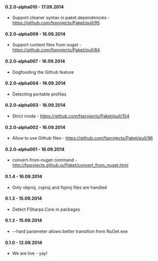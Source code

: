 #### 0.2.0-alpha010 - 17.09.2014
* Support cleaner syntax in paket.dependencies - https://github.com/fsprojects/Paket/pull/95

#### 0.2.0-alpha009 - 16.09.2014
* Support content files from nuget - https://github.com/fsprojects/Paket/pull/84

#### 0.2.0-alpha007 - 16.09.2014
* Dogfooding the Github feature

#### 0.2.0-alpha004 - 16.09.2014
* Detecting portable profiles

#### 0.2.0-alpha003 - 16.09.2014
* Strict mode - https://github.com/fsprojects/Paket/pull/104

#### 0.2.0-alpha002 - 16.09.2014
* Allow to use Github files - https://github.com/fsprojects/Paket/pull/96

#### 0.2.0-alpha001 - 16.09.2014
* convert-from-nuget command - http://fsprojects.github.io/Paket/convert_from_nuget.html

#### 0.1.4 - 16.09.2014
* Only vbproj, csproj and fsproj files are handled

#### 0.1.3 - 15.09.2014
* Detect FSharpx.Core in packages

#### 0.1.2 - 15.09.2014
* --hard parameter allows better transition from NuGet.exe

#### 0.1.0 - 12.09.2014
* We are live - yay!